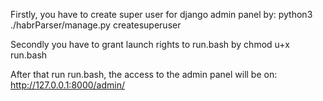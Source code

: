 Firstly, you have to create super user for django admin panel by:
    python3 ./habrParser/manage.py createsuperuser

Secondly you have to grant launch rights to run.bash by 
    chmod u+x run.bash

After that run run.bash, the access to the admin panel will be on: http://127.0.0.1:8000/admin/
